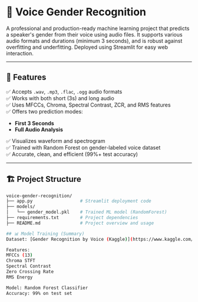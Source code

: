 # 🎤 Voice Gender Recognition

A professional and production-ready machine learning project that predicts a speaker's gender from their voice using audio files. It supports various audio formats and durations (minimum 3 seconds), and is robust against overfitting and underfitting. Deployed using Streamlit for easy web interaction.

---

## 📌 Features

✅ Accepts `.wav`, `.mp3`, `.flac`, `.ogg` audio formats  
✅ Works with both short (3s) and long audio  
✅ Uses MFCCs, Chroma, Spectral Contrast, ZCR, and RMS features  
✅ Offers two prediction modes: 
- **First 3 Seconds**
- **Full Audio Analysis**

✅ Visualizes waveform and spectrogram  
✅ Trained with Random Forest on gender-labeled voice dataset  
✅ Accurate, clean, and efficient (99%+ test accuracy)

---

## 🏗️ Project Structure

```bash
voice-gender-recognition/
├── app.py                  # Streamlit deployment code
├── models/
│   └── gender_model.pkl    # Trained ML model (RandomForest)
├── requirements.txt        # Project dependencies
├── README.md               # Project overview and usage

## 📊 Model Training (Summary)
Dataset: [Gender Recognition by Voice (Kaggle)](https://www.kaggle.com/datasets/murtadhanajim/gender-recognition-by-voiceoriginal)

Features:
MFCCs (13)
Chroma STFT
Spectral Contrast
Zero Crossing Rate
RMS Energy

Model: Random Forest Classifier
Accuracy: 99% on test set


